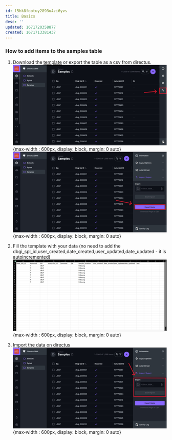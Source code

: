 ```yaml
---
id: l5hk8footuy2893u4zi6yvs
title: Basics
desc: ''
updated: 1671720358877
created: 1671713381437
---
```


### How to add items to the samples table

1. Download the [template](https://github.com/digital-botanical-gardens-initiative/dendron-dbgi/blob/main/vault/assets/test_samples.csv) or export the table as a csv from directus.
![directus samples](assets/images/directus-samples.jpg){max-width : 600px, display: block, margin: 0 auto}
![directus export](assets/images/directus-export.jpg){max-width : 600px, display: block, margin: 0 auto}

2. Fill the template with your data (no need to add the dbgi_spl_id,user_created,date_created,user_updated,date_updated - it is autoincremented)
![samples template](assets/images/template.jpg){max-width : 600px, display: block, margin: 0 auto}

3. Import the data on directus
![directus import](assets/images/directus-import.jpg){max-width : 600px, display: block, margin: 0 auto}
